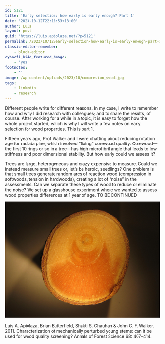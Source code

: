```yaml
---
id: 5121
title: 'Early selection: how early is early enough? Part 1'
date: '2023-10-12T22:18:53+13:00'
author: Luis
layout: post
guid: 'https://luis.apiolaza.net/?p=5121'
permalink: /2023/10/12/early-selection-how-early-is-early-enough-part-1/
classic-editor-remember:
    - block-editor
cybocfi_hide_featured_image:
    - 'yes'
footnotes:
    - ''
image: /wp-content/uploads/2023/10/compresion_wood.jpg
tags:
    - linkedin
    - research
---
```


Different people write for different reasons. In my case, I write to remember how and why I did research with colleagues; and to share the results, of course. After working for a while in a topic, it is easy to forget how the whole project started, which is why I will write a few notes on early selection for wood properties. This is part 1.

Fifteen years ago, Prof Walker and I were chatting about reducing rotation age for radiata pine, which involved “fixing” corewood quality. Corewood—the first 10 rings or so in a tree—has high microfibril angle that leads to low stiffness and poor dimensional stability. But how early could we assess it?

Trees are large, heterogeneous and crazy expensive to measure. Could we instead measure small trees or, let’s be heroic, seedlings? One problem is that small trees generate random arcs of reaction wood (compression in softwoods, tension in hardwoods), creating a lot of “noise” in the assessments. Can we separate these types of wood to reduce or eliminate the noise? We set up a glasshouse experiment where we wanted to assess wood properties differences at 1 year of age. TO BE CONTINUED

![Compression wood in leaning 8-month-old radiata pine (photo: Brian Butterfield).](/assets/images/compresion_wood.jpg)

Luis A. Apiolaza, Brian Butterfield, Shakti S. Chauhan &amp; John C. F. Walker. 2011. Characterization of mechanically perturbed young stems: can it be used for wood quality screening? Annals of Forest Science 68: 407–414.